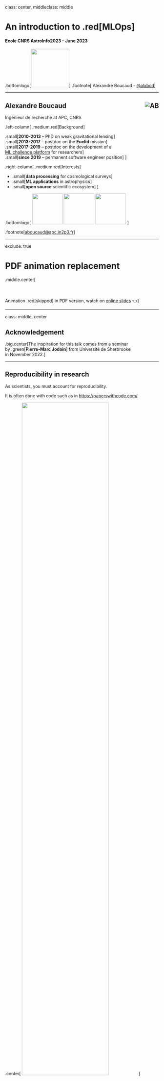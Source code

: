 class: center, middleclass: middle
<!-- background-image: url(../img/brain.png) -->

# An introduction to .red[MLOps]
#### Ecole CNRS AstroInfo2023 – June 2023

.bottomlogo[<img src="../img/apc_logo_transp.png" width='125px'>]
.footnote[ Alexandre Boucaud  -  [@alxbcd][twitter]]

[twitter]: https://twitter.com/alxbcd
---

## Alexandre Boucaud <img src="https://aboucaud.github.io/img/profile.png" class="circle-image" alt="AB" style="float: right">

Ingénieur de recherche at APC, CNRS

<!-- [@alxbcd][twitter] on twitter -->


.left-column[
  .medium.red[Background]

.small[**2010-2013** – PhD on weak gravitational lensing]  
.small[**2013-2017** – postdoc on the **Euclid** mission]  
.small[**2017-2019** – postdoc on the development of a<br>[ML challenge platform](https://ramp.studio/) for researchers]  
.small[**since 2019** – permanent software engineer position]
]

.right-column[
  .medium.red[Interests]
  - .small[**data processing** for cosmological surveys]
  - .small[**ML applications** in astrophysics]
  - .small[**open source** scientific ecosystem]
]

.bottomlogo[
  <img src="../img/apc_logo_transp.png" height='100px'> 
  <img src="../img/vera_rubin_logo_horizontal.png" height='100px'>
  <img src="../img/euclid_logo.png" height='100px'>
]

.footnote[[aboucaud@apc.in2p3.fr][mail]]
<!-- <img src="http://www.apc.univ-paris7.fr/APC_CS/sites/default/files/logo-apc.png" height="120px" alt="Astroparticule et Cosmologie" style="float: right"> -->

[mail]: mailto:aboucaud@apc.in2p3.fr
[twitter]: https://twitter.com/alxbcd

---
exclude: true
# PDF animation replacement

.middle.center[<br><br><br><br>Animation .red[skipped] in PDF version, watch on [online slides][slides] 👈]

[slides]: https://aboucaud.github.io/slides/2022/euclid-school-ml-cycle2

---
class: middle, center
## Acknowledgement

.big.center[The inspiration for this talk comes from a seminar  
by .green[**Pierre-Marc Jodoin**] from Université de Sherbrooke  
in November 2022.]

---

## Reproducibility in research

As scientists, you must account for reproducibility.

It is often done with code such as in https://paperswithcode.com/

.center[
<img src="../img/paper-with-code.png" width="75%" />
]

---

## Software development cycle

.center[
<img src="../img/dev-cycle.png" width="95%" />
]

---

## Software development cycle

.left-column[
- Stage 1 – Development
    - Planning
    - Coding
- Stage 2 – Integration
    - Small rapids tests
    - Build
- Stage 3 – Testing
    - More in-depth tests
    - Validation
    - Release
]

.right-column[
- Stage 4 – Delivery
    - Final packaging
    - Deploy (and test) on an operating server
- Stage 5 – Monitoring
    - Collect data, monitor each function, and spot errors
    - End user feedback
]

.center[
<img src="../img/dev-cycle.png" width="45%" />
]

---

## .red[Automated] software development cycle

.left-column[
- Stage 1 – .red[**Continuous**] Development
    - Planning
    - Coding
- Stage 2 – .red[**Continuous**] Integration
    - Small rapids tests
    - Build
- Stage 3 – .red[**Continuous**] Testing
    - More in-depth tests
    - Validation
    - Release
]

.right-column[
- Stage 4 – .red[**Continuous**] Delivery
    - Final packaging
    - Deploy (and test) on an operating server
- Stage 5 – .red[**Continuous**] Monitoring
    - Collect data, monitor each function, and spot errors
    - End user feedback
]

---

## DevOps 101


.center[
<img src="../img/ci-cd-github.png" width="85%" />
]

.footnote[https://resources.github.com/ci-cd/]

---

## DevOps

.center[
  <img src="../img/devops-trident.png" width="50%" />
]

.footnote[https://aws.amazon.com/devops/what-is-devops]

---

## ML cycle


.center[
<img src="../img/mlcycle.jpg" width="75%" />
]


.footnote[credit: [ml-ops.org](https://ml-ops.org/content/motivation)]

---

## ML life cycle 101

.medium[
1. **.blue[Data extraction]**: go fetch data
2. **.blue[Data analysis]**: Understand the nature of the data (what nnUNet does)
3. **.blue[Date preparation]**: Cleaning and splitting the data
4. **.green[Model training]**: Training, validation, hyper-parameter tuning : output is a model and/or a packaged pipeline
5. **.green[Model evaluation]**: Testing: output is a set of metrics to assess the quality of the model.
6. **.green[Model validation]**: The model is confirmed to be adequate for deployment—that its predictive performance is better
than a certain baseline.
1. **.green[Model serving]**: The validated model is compiled/encapsulated and deployed to a target environment to serve
predictions.
1. **.green[Model monitoring]**: The model predictive performance is monitored to potentially invoke a new iteration in the ML
process.
]

---

## MLOps

.center[ 
<img src="../img/mlops-org.png" width="50%">

**MLOps = DevOps principles applied to ML systems**
]
- **CI** is no longer only about testing and validating code, but also testing and validating data, data schemas, and models.
- **CD** is no longer about a single software package, but a system (an ML pipeline) that should automatically deploy another service.
- **CT** (Continuous training) unique to ML systems : automatically retraining and serving the models
- **CM** (Continuous monitoring) : model decay tracking, prediction trigger

.footnote[https://ml-ops.org]

---

## MLOps workflow example

.center[
<img src="../img/mymlops-workflow.png" width="75%" />
]

.footnote[https://mymlops.com]

---
class: middle
## Today's menu


1. [**Hydra**](https://hydra.cc/) : ML experimentation

2. [**MLflow**](https://mlflow.org/) : ML tracking and monitoring

3. [**DVC**](https://dvc.org/) : versioning data like code

#### 

#### 

---
class: middle

.center[
<img src="../img/hydra.png" width="100%">  
]

Hyperparameter .red[**configuration**] made easy for ML workflows

👉 see [slides](https://docs.google.com/presentation/d/12xlz64yDC3lQfBacp0vvUM2EX6EitmM1O9clCNa2-HI/edit?usp=sharing) .small[_from Club des développeurs – March 2023_]

---
class: middle
## MLflow

Run ML experiments = environment + data + code.

Log .red[**hyperparameters**] + .green[**results**] + .blue[**plots**].
<br>
<br>
.center[see **DEMO**]

---
class: middle
## DVC (data version control)

In the data-driven world, data should be treated like code. 

DVC allows you to version and keep a full .red[**history of data changes**].
<br>
<br>
.center[see **DEMO from Julien at 2:00 pm**]

---

## Take home message

<br>
Machine Learning is a .red[**powerful tool**] for physicists and gives state-of-the-art results  
for .green[**detection**] and .green[**classification**] tasks.
<br>
<br>
<br>
Research should be .red[**reproducible**] and .green[**open source**], and therefore if your research includes ML, you should care about using dedicated tools to make your experiments reproducible.
<br>
<br>
<br>
Incorporating MLOps in .green[**your daily workflow**] will come with a lot of .red[**benefits**]  
(gain of time, engineering expertise, trust among peers, etc.).

---
class: center, middle

# Thank .red[you] for your attention
</br>
</br>
Find this presentation at  
https://aboucaud.github.io/slides/2023/mlops_astroinfo
</br>
</br>
</br>
</br>
.small[
  This presentation is licensed under a   
  [Creative Commons Attribution-ShareAlike 4.0 International License][cc]
]

[![](https://i.creativecommons.org/l/by-sa/4.0/88x31.png)][cc]

[cc]: http://creativecommons.org/licenses/by-sa/4.0
